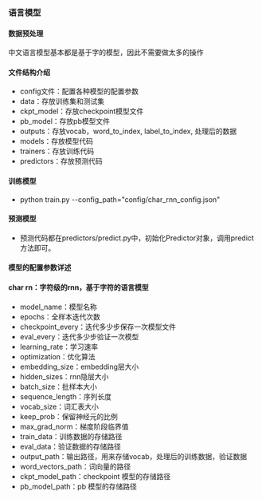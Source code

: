 ### 语言模型

#### 数据预处理
中文语言模型基本都是基于字的模型，因此不需要做太多的操作

#### 文件结构介绍
* config文件：配置各种模型的配置参数
* data：存放训练集和测试集
* ckpt_model：存放checkpoint模型文件
* pb_model：存放pb模型文件
* outputs：存放vocab，word_to_index, label_to_index, 处理后的数据
* models：存放模型代码
* trainers：存放训练代码
* predictors：存放预测代码

#### 训练模型
* python train.py --config_path="config/char_rnn_config.json"

#### 预测模型
* 预测代码都在predictors/predict.py中，初始化Predictor对象，调用predict方法即可。

#### 模型的配置参数详述

#### char rn：字符级的rnn，基于字符的语言模型
* model_name：模型名称
* epochs：全样本迭代次数
* checkpoint_every：迭代多少步保存一次模型文件
* eval_every：迭代多少步验证一次模型
* learning_rate：学习速率
* optimization：优化算法
* embedding_size：embedding层大小
* hidden_sizes：rnn隐层大小
* batch_size：批样本大小
* sequence_length：序列长度
* vocab_size：词汇表大小
* keep_prob：保留神经元的比例
* max_grad_norm：梯度阶段临界值
* train_data：训练数据的存储路径
* eval_data：验证数据的存储路径
* output_path：输出路径，用来存储vocab，处理后的训练数据，验证数据
* word_vectors_path：词向量的路径
* ckpt_model_path：checkpoint 模型的存储路径
* pb_model_path：pb 模型的存储路径